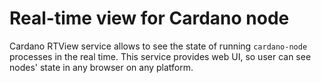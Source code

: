 # Real-time view for Cardano node

Cardano RTView service allows to see the state of running `cardano-node` processes in the real time. This service provides web UI, so user can see nodes' state in any browser on any platform.
